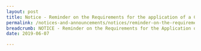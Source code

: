 ```yaml
---
layout: post
title: Notice - Reminder on the Requirements for the application of a Corporate License
permalink: /notices-and-announcements/notices/reminder-on-the-requirements-for-the-application-of-a-corporate-licence/
breadcrumb: NOTICE - Reminder on the Requirements for the Application of a Corporate Licence
date: 2019-06-07

---
```

